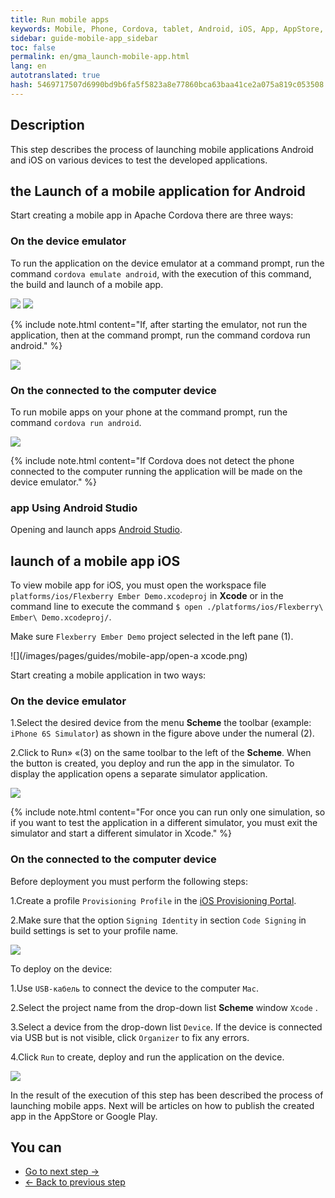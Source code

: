 ```yaml
--- 
title: Run mobile apps 
keywords: Mobile, Phone, Cordova, tablet, Android, iOS, App, AppStore, play market 
sidebar: guide-mobile-app_sidebar 
toc: false 
permalink: en/gma_launch-mobile-app.html 
lang: en 
autotranslated: true 
hash: 5469717507d6990bd9b6fa5f5823a8e77860bca63baa41ce2a075a819c053508 
--- 
```


## Description 

This step describes the process of launching mobile applications Android and iOS on various devices to test the developed applications. 

## the Launch of a mobile application for Android 

Start creating a mobile app in Apache Cordova there are three ways: 

### On the device emulator 

To run the application on the device emulator at a command prompt, run the command `cordova emulate android`, with the execution of this command, the build and launch of a mobile app. 

![](/images/pages/guides/mobile-app/cordova-emulate-android.png) 
![](/images/pages/guides/mobile-app/cordova-emulate-android1.png) 

{% include note.html content="If, after starting the emulator, not run the application, then at the command prompt, run the command cordova run android." %} 

![](/images/pages/guides/mobile-app/cordova-run-mobile-app.png) 

### On the connected to the computer device 

To run mobile apps on your phone at the command prompt, run the command `cordova run android`. 

![](/images/pages/guides/mobile-app/cordova-run-mobile-app2.png) 

{% include note.html content="If Cordova does not detect the phone connected to the computer running the application will be made on the device emulator." %} 

### app Using Android Studio 

Opening and launch apps [Android Studio](https://cordova.apache.org/docs/en/latest/guide/platforms/android/index.html#opening-a-project-in-android-studio). 

## launch of a mobile app iOS 

To view mobile app for iOS, you must open the workspace file `platforms/ios/Flexberry Ember Demo.xcodeproj` in **Xcode** or in the command line to execute the command `$ open ./platforms/ios/Flexberry\ Ember\ Demo.xcodeproj/`. 

Make sure `Flexberry Ember Demo` project selected in the left pane (1). 

![](/images/pages/guides/mobile-app/open-a xcode.png) 

Start creating a mobile application in two ways: 

### On the device emulator 

1.Select the desired device from the menu **Scheme** the toolbar (example: `iPhone 6S Simulator`) as shown in the figure above under the numeral (2). 

2.Click to Run» «(3) on the same toolbar to the left of the **Scheme**. When the button is created, you deploy and run the app in the simulator. To display the application opens a separate simulator application. 

![](/images/pages/guides/mobile-app/open-mobeli-app.png) 

{% include note.html content="For once you can run only one simulation, so if you want to test the application in a different simulator, you must exit the simulator and start a different simulator in Xcode." %} 

### On the connected to the computer device 

Before deployment you must perform the following steps: 

1.Create a profile `Provisioning Profile` in the [iOS Provisioning Portal](https://developer.apple.com/ios/manage/overview/index.action). 

2.Make sure that the option `Signing Identity` in section `Code Signing` in build settings is set to your profile name. 

![](/images/pages/guides/mobile-app/signing-identity.png) 

To deploy on the device: 

1.Use `USB-кабель` to connect the device to the computer `Mac`. 

2.Select the project name from the drop-down list **Scheme** window `Xcode` . 

3.Select a device from the drop-down list `Device`. If the device is connected via USB but is not visible, click `Organizer` to fix any errors. 

4.Click `Run` to create, deploy and run the application on the device. 

![](/images/pages/guides/mobile-app/iphone-5s.png) 

In the result of the execution of this step has been described the process of launching mobile apps. Next will be articles on how to publish the created app in the AppStore or Google Play. 

## You can 

* [Go to next step ->](gma_publish-mobile-app.html) 
* [<- Back to previous step](gma_build-mobile-app.html) 



